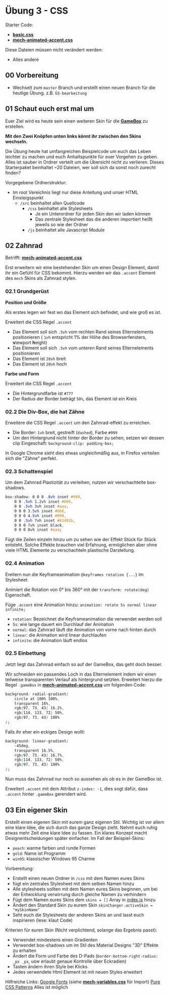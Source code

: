 # Übung 3 - CSS #

Starter Code:
* **[basic.css](./src/css/basic/basic.css)**
* **[mech-animated-accent.css](./src/css/mech/mech-animated-accent.css)**

Diese Dateien müssen nicht verändert werden:
* Alles andere

## 00 Vorbereitung ##

* Wechselt zum `master` Branch und erstellt einen neuen Branch für die heutige Übung. z.B. `Ü3-bearbeitung`

## 01 Schaut euch erst mal um ##

Euer Ziel wird es heute sein einen weiteren Skin für die **[GameBox](./gamebox.html)** zu erstellen.

**Mit den Zwei Knöpfen unten links könnt ihr zwischen den Skins wechseln.**

Die Übung heute hat umfangreichen Beispielcode um euch das Leben leichter zu machen und euch Anhaltspunkte für euer Vorgehen zu geben.
Alles ist sauber in Ordner verteilt um die Übersicht nicht zu verlieren. Dieses Starterpaket beinhaltet ~20 Dateien, wer soll sich da sonst noch zurecht finden?

Vorgegebene Ordnerstruktur:
* Im root Vereichnis liegt nur diese Anleitung und unser HTML Einsteigspunkt
    * `/src` beinhaltet allen Quellcode
        * `/css` beinhaltet alle Stylesheets
            * Je ein Unterordner für jeden Skin den wir laden können
            * Das zentrale Stylesheet das die anderen importiert heißt jeweils so wie der Ordner
        * `/js` beinhaltet alle Javascript Module

## 02 Zahnrad ##

Betrifft: **[mech-animated-accent.css](./src/css/mech/mech-animated-accent.css)**

Erst erweitern wir eine bestehenden Skin um einen Design Element, damit ihr ein Gefühl für CSS bekommt. Hierzu werden wir das `.accent` Element des `mech` Skins als Zahnrad stylen.

### 02.1 Grundgerüst ###

**Position und Größe**

Als erstes legen wir fest wo das Element sich befindet, und wie groß es ist.

Erweitert die CSS Regel `.accent`
* Das Element soll sich `.5vh` vom rechten Rand seines Elternelements positionieren ( `1vh` entspricht 1% der Höhe des Browserfensters, **v**iewport **h**eight)
* Das Element soll sich `.5vh` vom unteren Rand seines Elternelements positionieren
* Das Element ist `20vh` breit
* Das Element ist `20vh` hoch

**Farbe und Form**

Erweitert die CSS Regel `.accent`
* Die Hintergrundfarbe ist `#777`
* Der Radius der Border beträgt `50%`, das Element ist ein Kreis


### 02.2 Die Div-Box, die hat Zähne ###

Erweitere die CSS Regel `.accent` um den Zahnrad-effekt zu erreichen.
* Die Border: `1vh` breit, gestreift (`dashed`), Farbe `#999`
* Um den Hintergrund nicht hinter der Border zu sehen, setzen wir dessen clip Eingeschaft: `background-clip: padding-box;`

In Google Chrome sieht dies etwas ungleichmäßig aus, in Firefox verteilen sich die "Zähne" perfekt.

### 02.3 Schattenspiel ###

Um dem Zahnrad Plastizität zu verleihen, nutzen wir verschachtelte box-shadows.
```css
box-shadow: 0 0 0 .8vh inset #999, 
    0 0 .5vh 1.2vh inset #666, 
    0 0 .5vh 3vh inset #aaa, 
    0 0 0 3.5vh inset #666, 
    0 0 0 4.5vh inset #999,
    0 0 .5vh 7vh inset #61492b,
    0 0 0 7vh inset black,
    0 0 0 8vh inset #aaa;
```

Fügt die Zeilen einzeln hinzu um zu sehen wie der Effekt Stück für Stück entsteht.
Solche Effekte brauchen viel Erfahrung, ermöglichen aber ohne viele HTML Elemente zu verschachteln plastische Darstellung.

### 02.4 Animation ###

Ereitern nun die Keyframeanimation `@keyframes rotation {...}` im Stylesheet.

Animiert die Rotation von 0° bis 360° mit der `transform: rotate(deg)` Eigenschaft.

Füge `.accent` eine Animation hinzu: `animation: rotate 5s normal linear infinite;`
* `rotation`: Bezeichnet die Keyframeanimation die verwendet werden soll
* `5s`: wie lange dauert ein Durchlauf der Animation
* `normal`: das Zahnrad läuft die Animation von vorne nach hinten durch
* `linear`: die Animation wird linear durchlaufen
* `infinite`: die Animation läuft endlos


### 02.5 Einbettung ###

Jetzt liegt das Zahnrad einfach so auf der GameBox, das geht doch besser.

Wir schneiden ein passendes Loch in das Elternelement indem wir einen teilweise transparenten Verlauf als hintergrund setzten.
Erweitert hierzu die Regel `.gameBox` in **[mech-animated-accent.css](./src/css/mech/mech-animated-accent.css)** um folgenden Code:
```css
background: radial-gradient(
    circle at 100% 100%, 
    transparent 16%, 
    rgb(97, 73, 43) 16.2%, 
    rgb(114, 133, 72) 50%, 
    rgb(97, 73, 43) 100%
);
```
Falls ihr eher ein eckiges Design wollt:
```css
background: linear-gradient(
    -45deg, 
    transparent 16.5%, 
    rgb(97, 73, 43) 16.7%, 
    rgb(114, 133, 72) 50%, 
    rgb(97, 73, 43) 100%
);
```

Nun muss das Zahnrad nur noch so aussehen als ob es in der GameBox ist.

Erweitert `.accent` mit dem Attribut `z-index: -1`, dies sogt dafür, dass `.accent` hinter `.gameBox` gerendert wird.

## 03 Ein eigener Skin ##

Erstellt einen eigenen Skin mit eurem ganz eigenen Stil.
Wichtig ist vor allem eine klare Idee, die sich durch das ganze Design zieht.
Nehmt euch ruhig etwas mehr Zeit eine klare Idee zu fassen. Ein klares Konzept macht Designentscheidungen später einfacher.
Im Fall der Beispiel-Skins:
* `peach`: warme farben und runde Formen
* `gold`: Name ist Programm
* `win95`: klassischer Windows 95 Charme

Vorbereitung:
* Erstellt einen neuen Ordner in `/css` mit dem Namen eures Skins
* fügt ein zentrales Stylesheet mit dem selben Namen hinzu  
* Alle stylesheets sollten mit dem Namen eures Skins beginnen, um bei der Entwicklung verwirrung durch gleiche Namen zu verhindern
* Fügt dem Namen eures Skins dem `skins = []` Array in [index.js](./src/js/index.js) hinzu 
* Ändert den Standard Skin zu eurem Skin `skinChanger.activeSkin = "mySkinName"`
* Seht euch die Stylesheets der anderen Skins an und lasst euch inspirieren (lese: klaut Code)

Kriterien für euren Skin (Nicht verplichtend, solange das Ergebnis passt):
* Verwendet mindestens einen Gradienten
* Verwendet box-shadows um im Stil des Material Designs "3D" Effekte zu erhalten
* Ändert die Form und Farbe des D-Pads (`border-bottom-right-radius: _px _px`, usw erlaubt genaue Kontrolle über Eckradien)
* Tasten ändern ihren Style bei Klicks
* Jedes verwendete Html Element ist mit neuen Styles erweitert

Hilfreiche Links:
[Google Fonts](https://fonts.google.com) (siehe **[mech-variables.css](./src/css/mech/mech-variables.css)** für Import)
[Pure CSS Patterns](https://leaverou.github.io/css3patterns/#) Alles ist möglich